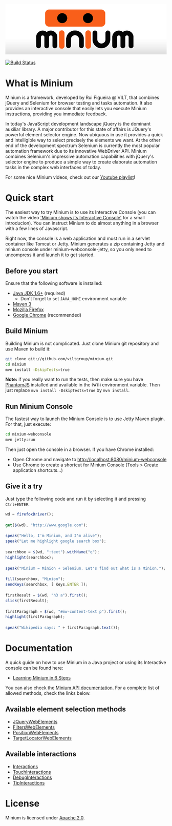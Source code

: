 ![Minium banner](minium.png)

[![Build Status](https://travis-ci.org/viltgroup/minium.png)](https://travis-ci.org/viltgroup/minium)

# What is Minium 

Minium is a framework, developed by Rui Figueira @ VILT, that combines jQuery and Selenium for browser testing 
and tasks automation. It also provides an interactive console that easily lets you execute Minium instructions, 
providing you immediate feedback.

In today's JavaScript development landscape jQuery is the dominant auxiliar library. A major contributor for this
state of affairs is JQuery's powerful element selector engine. Now ubiquous in use it provides a quick and 
intelligible way to select precisely the elements we want. At the other end of the development spectrum Selenium 
is currently the most popular automation framework due to its innovative WebDriver API. Minium combines Selenium's 
impressive automation capabilities with jQuery's selector engine to produce a simple way to create elaborate 
automation tasks in the complex web interfaces of today.

For some nice Minium videos, check out our 
[Youtube playlist](http://www.youtube.com/playlist?list=PLtYR_mxVztvMZuYfgjRe5OAl2WL_mb2N_)!

# Quick start

The easiest way to try Minium is to use its Interactive Console (you can watch the video ['Minium shows its Interactive Console'](http://www.youtube.com/watch?v=Q7SH216qGko) for a small introducion). You can instruct Minium to do almost anything in a browser with a few lines of Javascript.

Right now, the console is a web application and must run in a servlet container like Tomcat or Jetty. Minium generates a zip containing Jetty and minium console under minium-webconsole-jetty, so you only need to uncompress it and launch it to get started.

## Before you start

Ensure that the following software is installed:

* [Java JDK 1.6+](http://www.oracle.com/technetwork/java/javase/downloads/index.html) (required)
  * Don't forget to set `JAVA_HOME` environment variable 
* [Maven 3](http://maven.apache.org/download.cgi)
* [Mozilla Firefox](http://www.mozilla.org/en-US/firefox/new/)
* [Google Chrome](https://www.google.com/intl/en/chrome/browser/) (recommended)

## Build Minium

Building Minium is not complicated. Just clone Minium git repository and use Maven to build it:

```bash
git clone git://github.com/viltgroup/minium.git
cd minium
mvn install -DskipTests=true
```

**Note:** if you really want to run the tests, then make sure you have [PhantomJS](http://phantomjs.org/download.html) installed and available in the `PATH` environment variable. Then just replace `mvn install -DskipTests=true` by `mvn install`.

## Run Minium Console

The fastest way to launch the Minium Console is to use Jetty Maven plugin. For that, just execute:

```bash
cd minium-webconsole
mvn jetty:run
```
Then just open the console in a browser. If you have Chrome installed:

* Open Chrome and navigate to [http://localhost:8080/minium-webconsole](http://localhost:8080/minium-webconsole)
* Use Chrome to create a shortcut for Minium Console (Tools > Create application shortcuts...)

## Give it a try

Just type the following code and run it by selecting it and pressing `Ctrl+ENTER`:

```javascript
wd = firefoxDriver();

get($(wd), "http://www.google.com");

speak("Hello, I'm Minium, and I'm alive");
speak("Let me highlight google search box");

searchbox = $(wd, ":text").withName("q");
highlight(searchbox);

speak("Minium = Minion + Selenium. Let's find out what is a Minion.");

fill(searchbox, "Minion");
sendKeys(searchbox, [ Keys.ENTER ]);

firstResult = $(wd, "h3 a").first();
click(firstResult);

firstParagraph = $(wd, "#mw-content-text p").first();
highlight(firstParagraph);

speak("Wikipedia says: " + firstParagraph.text());
```

# Documentation

A quick guide on how to use Minium in a Java project or using its Interactive console can be found here:

* [Learning Minium in 6 Steps](https://github.com/viltgroup/minium/wiki/Learning-Minium-in-6-Steps)

You can also check the [Minium API documentation](http://viltgroup.github.io/minium/apidocs/). For a complete list of allowed methods, check the links below.

## Available element selection methods

* [JQueryWebElements](http://viltgroup.github.io/minium/apidocs/com/vilt/minium/JQueryWebElements.html)
* [FiltersWebElements](http://viltgroup.github.io/minium/apidocs/com/vilt/minium/FiltersWebElements.html)
* [PositionWebElements](http://viltgroup.github.io/minium/apidocs/com/vilt/minium/PositionWebElements.html)
* [TargetLocatorWebElements](http://viltgroup.github.io/minium/apidocs/com/vilt/minium/TargetLocatorWebElements.html)

## Available interactions

* [Interactions](http://viltgroup.github.io/minium/apidocs/com/vilt/minium/actions/Interactions.html)
* [TouchInteractions](http://viltgroup.github.io/minium/apidocs/com/vilt/minium/actions/touch/TouchInteractions.html)
* [DebugInteractions](http://viltgroup.github.io/minium/apidocs/com/vilt/minium/debug/DebugInteractions.html)
* [TipInteractions](http://viltgroup.github.io/minium/apidocs/com/vilt/minium/tips/TipInteractions.html)

# License

Minium is licensed under [Apache 2.0](http://www.apache.org/licenses/LICENSE-2.0.html).
